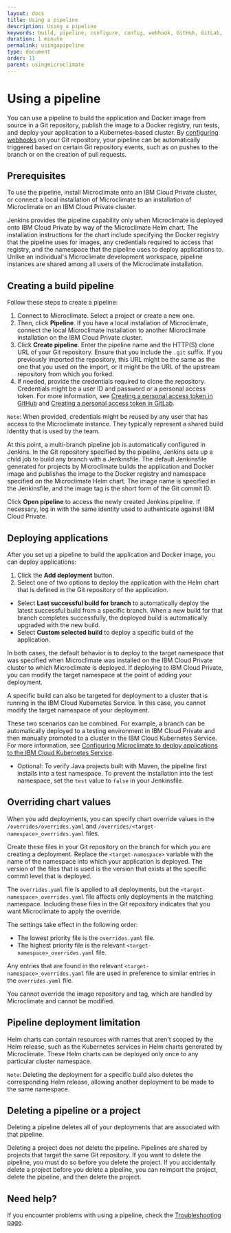 ```yaml
---
layout: docs
title: Using a pipeline
description: Using a pipeline
keywords: build, pipeline, configure, config, webhook, GitHub, GitLab, Git, Jenkins, Docker, cluster, IBM Cloud Private, Helm chart, deploying, applications, IBM Cloud Kubernetes Service, delete, deleting
duration: 1 minute
permalink: usingapipeline
type: document
order: 11
parent: usingmicroclimate
---
```


# Using a pipeline

You can use a pipeline to build the application and Docker image from source in a Git repository, publish the image to a Docker registry, run tests, and deploy your application to a Kubernetes-based cluster. By [configuring webhooks](./configurewebhooks) on your Git repository, your pipeline can be automatically triggered based on certain Git repository events, such as on pushes to the branch or on the creation of pull requests.

## Prerequisites

To use the pipeline, install Microclimate onto an IBM Cloud Private cluster, or connect a local installation of Microclimate to an installation of Microclimate on an IBM Cloud Private cluster.

Jenkins provides the pipeline capability only when Microclimate is deployed onto IBM Cloud Private by way of the Microclimate Helm chart. The installation instructions for the chart include specifying the Docker registry that the pipeline uses for images, any credentials required to access that registry, and the namespace that the pipeline uses to deploy applications to. Unlike an individual's Microclimate development workspace, pipeline instances are shared among all users of the Microclimate installation.

## Creating a build pipeline

Follow these steps to create a pipeline:

1. Connect to Microclimate. Select a project or create a new one.
2. Then, click **Pipeline**. If you have a local installation of Microclimate, connect the local Microclimate installation to another Microclimate installation on the IBM Cloud Private cluster.
3. Click **Create pipeline**. Enter the pipeline name and the HTTP(S) clone URL of your Git repository. Ensure that you include the `.git` suffix. If you previously imported the repository, this URL might be the same as the one that you used on the import, or it might be the URL of the upstream repository from which you forked.
4. If needed, provide the credentials required to clone the repository. Credentials might be a user ID and password or a personal access token. For more information, see [Creating a personal access token in GitHub](creatingpat) and [Creating a personal access token in GitLab](creatingpatgitlab).

`Note`: When provided, credentials might be reused by any user that has access to the Microclimate instance. They typically represent a shared build identity that is used by the team.

At this point, a multi-branch pipeline job is automatically configured in Jenkins. In the Git repository specified by the pipeline, Jenkins sets up a child job to build any branch with a Jenkinsfile. The default Jenkinsfile generated for projects by Microclimate builds the application and Docker image and publishes the image to the Docker registry and namespace specified on the Microclimate Helm chart. The image name is specified in the Jenkinsfile, and the image tag is the short form of the Git commit ID.

Click **Open pipeline** to access the newly created Jenkins pipeline. If necessary, log in with the same identity used to authenticate against IBM Cloud Private.

## Deploying applications

After you set up a pipeline to build the application and Docker image, you can deploy applications:

1. Click the **Add deployment** button.
2. Select one of two options to deploy the application with the Helm chart that is defined in the Git repository of the application.
  * Select **Last successful build for branch** to automatically deploy the latest successful build from a specific branch. When a new build for that branch completes successfully, the deployed build is automatically upgraded with the new build.
  * Select **Custom selected build** to deploy a specific build of the application.

In both cases, the default behavior is to deploy to the target namespace that was specified when Microclimate was installed on the IBM Cloud Private cluster to which Microclimate is deployed. If deploying to IBM Cloud Private, you can modify the target namespace at the point of adding your deployment.

A specific build can also be targeted for deployment to a cluster that is running in the IBM Cloud Kubernetes Service. In this case, you cannot modify the target namespace of your deployment.

These two scenarios can be combined. For example, a branch can be automatically deployed to a testing environment in IBM Cloud Private and then manually promoted to a cluster in the IBM Cloud Kubernetes Service. For more information, see [Configuring Microclimate to deploy applications to the IBM Cloud Kubernetes Service](configiks).

* Optional: To verify Java projects built with Maven, the pipeline first installs into a test namespace. To prevent the installation into the test namespace, set the `test` value to `false` in your Jenkinsfile.

## Overriding chart values

When you add deployments, you can specify chart override values in the `/overrides/overrides.yaml` and `/overrides/<target-namespace>_overrides.yaml` files.

Create these files in your Git repository on the branch for which you are creating a deployment. Replace the `<target-namespace>` variable with the name of the namespace into which your application is deployed. The version of the files that is used is the version that exists at the specific commit level that is deployed.

The `overrides.yaml` file is applied to all deployments, but the `<target-namespace>_overrides.yaml` file affects only deployments in the matching namespace. Including these files in the Git repository indicates that you want Microclimate to apply the override.

The settings take effect in the following order:
* The lowest priority file is the `overrides.yaml` file.
* The highest priority file is the relevant `<target-namespace>_overrides.yaml` file.

Any entries that are found in the relevant `<target-namespace>_overrides.yaml` file are used in preference to similar entries in the `overrides.yaml` file.

You cannot override the image repository and tag, which are handled by Microclimate and cannot be modified.

## Pipeline deployment limitation

Helm charts can contain resources with names that aren't scoped by the Helm release, such as the Kubernetes services in Helm charts generated by Microclimate. These Helm charts can be deployed only once to any particular cluster namespace.

`Note`: Deleting the deployment for a specific build also deletes the corresponding Helm release, allowing another deployment to be made to the same namespace.

## Deleting a pipeline or a project

Deleting a pipeline deletes all of your deployments that are associated with that pipeline.

Deleting a project does not delete the pipeline. Pipelines are shared by projects that target the same Git repository. If you want to delete the pipeline, you must do so before you delete the project. If you accidentally delete a project before you delete a pipeline, you can reimport the project, delete the pipeline, and then delete the project.

## Need help?
If you encounter problems with using a pipeline, check the [Troubleshooting page](troubleshooting#using-a-pipeline).
